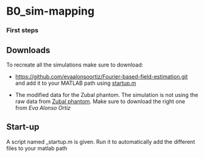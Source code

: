# B0_sim-mapping

### First steps
## Downloads
To recreate all the simulations make sure to download: 
* https://github.com/evaalonsoortiz/Fourier-based-field-estimation.git and add it to your MATLAB path using [startup.m](https://github.com/evaalonsoortiz/B0_sim-mapping/blob/clean-rep/startup.m)

* The modified data for the Zubal phantom. The simulation is not using the raw data from [Zubal phantom](https://noodle.med.yale.edu/zubal/info.htm). Make sure to download the right one from *Eva Alonso Ortiz*


## Start-up
A script named _startup.m is given. Run it to automatically add the different files to your matlab path

